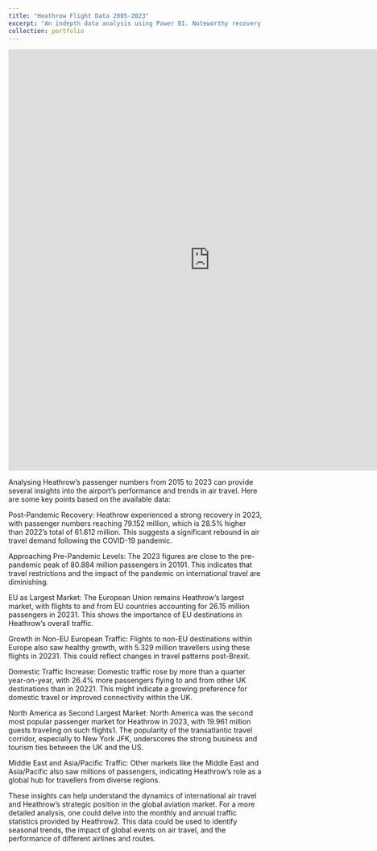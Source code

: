 ```yaml
---
title: "Heathrow Flight Data 2005-2023"
excerpt: "An indepth data analysis using Power BI. Noteworthy recovery in passenger numbers since lockdown.<br/><br/><img src='/images/heathrowheader.png'>"
collection: portfolio
---
```


<iframe title="HeathrowPassengers" width="800" height="836" src="https://app.powerbi.com/view?r=eyJrIjoiMmE3YjgzN2EtNTQzYS00ZTc1LWFjNDktYmI3ODczMTU0N2EyIiwidCI6ImE1MGUwYmRlLTMxZmEtNDk1NS1iY2FiLWU0NmM4MDQzMWIxOSJ9&embedImagePlaceholder=true" frameborder="0" allowFullScreen="true"></iframe>

Analysing Heathrow’s passenger numbers from 2015 to 2023 can provide several insights into the airport’s performance and trends in air travel. Here are some key points based on the available data:

Post-Pandemic Recovery: Heathrow experienced a strong recovery in 2023, with passenger numbers reaching 79.152 million, which is 28.5% higher than 2022’s total of 61.612 million. This suggests a significant rebound in air travel demand following the COVID-19 pandemic.

Approaching Pre-Pandemic Levels: The 2023 figures are close to the pre-pandemic peak of 80.884 million passengers in 20191. This indicates that travel restrictions and the impact of the pandemic on international travel are diminishing.

EU as Largest Market: The European Union remains Heathrow’s largest market, with flights to and from EU countries accounting for 26.15 million passengers in 20231. This shows the importance of EU destinations in Heathrow’s overall traffic.

Growth in Non-EU European Traffic: Flights to non-EU destinations within Europe also saw healthy growth, with 5.329 million travellers using these flights in 20231. This could reflect changes in travel patterns post-Brexit.

Domestic Traffic Increase: Domestic traffic rose by more than a quarter year-on-year, with 26.4% more passengers flying to and from other UK destinations than in 20221. This might indicate a growing preference for domestic travel or improved connectivity within the UK.

North America as Second Largest Market: North America was the second most popular passenger market for Heathrow in 2023, with 19.961 million guests traveling on such flights1. The popularity of the transatlantic travel corridor, especially to New York JFK, underscores the strong business and tourism ties between the UK and the US.

Middle East and Asia/Pacific Traffic: Other markets like the Middle East and Asia/Pacific also saw millions of passengers, indicating Heathrow’s role as a global hub for travellers from diverse regions.

These insights can help understand the dynamics of international air travel and Heathrow’s strategic position in the global aviation market. For a more detailed analysis, one could delve into the monthly and annual traffic statistics provided by Heathrow2. This data could be used to identify seasonal trends, the impact of global events on air travel, and the performance of different airlines and routes.

